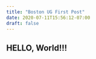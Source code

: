 ```yaml
---
title: "Boston UG First Post"
date: 2020-07-11T15:56:12-07:00
draft: false
---
```


## HELLO, World!!!
